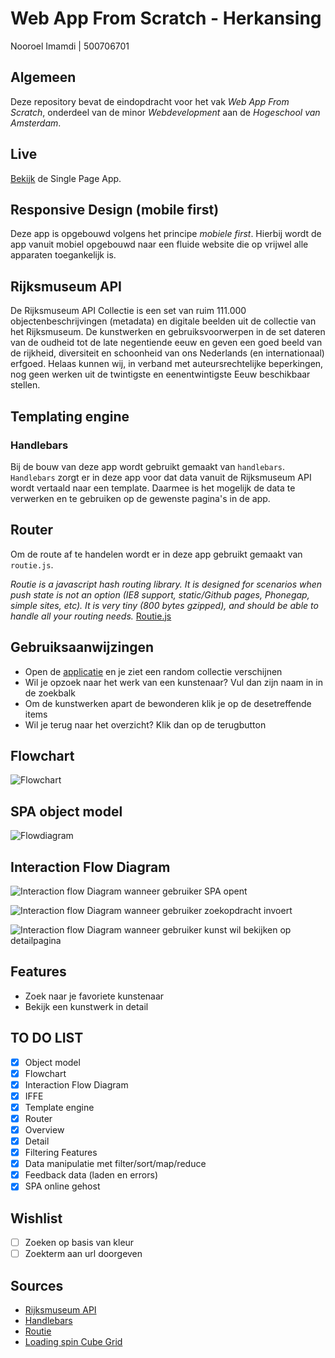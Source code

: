 # Web App From Scratch - Herkansing

Nooroel Imamdi | 500706701

## Algemeen
Deze repository bevat de eindopdracht voor het vak *Web App From Scratch*, onderdeel van de minor *Webdevelopment* aan de *Hogeschool van Amsterdam*.

## Live
[Bekijk](http://imamovicdesign.com/minor/wafs/) de Single Page App.

## Responsive Design (mobile first)
Deze app is opgebouwd volgens het principe *mobiele first*. Hierbij wordt de app vanuit mobiel opgebouwd naar een fluide website die op vrijwel alle apparaten toegankelijk is.

## Rijksmuseum API
De Rijksmuseum API Collectie is een set van ruim 111.000 objectenbeschrijvingen (metadata) en digitale beelden uit de collectie van het Rijksmuseum. De kunstwerken en gebruiksvoorwerpen in de set dateren van de oudheid tot de late negentiende eeuw en geven een goed beeld van de rijkheid, diversiteit en schoonheid van ons Nederlands (en internationaal) erfgoed. Helaas kunnen wij, in verband met auteursrechtelijke beperkingen, nog geen werken uit de twintigste en eenentwintigste Eeuw beschikbaar stellen.

## Templating engine
### Handlebars
Bij de bouw van deze app wordt gebruikt gemaakt van ```handlebars```. ```Handlebars``` zorgt er in deze app voor dat data vanuit de Rijksmuseum API wordt vertaald naar een template. Daarmee is het mogelijk de data te verwerken en te gebruiken op de gewenste pagina's in de app.

## Router
Om de route af te handelen wordt er in deze app gebruikt gemaakt van ```routie.js```.

*Routie is a javascript hash routing library. It is designed for scenarios when push state is not an option (IE8 support, static/Github pages, Phonegap, simple sites, etc). It is very tiny (800 bytes gzipped), and should be able to handle all your routing needs.*
[Routie.js](http://projects.jga.me/routie/)

## Gebruiksaanwijzingen
- Open de [applicatie](http://imamovicdesign.com/minor/wafs/) en je ziet een random collectie verschijnen
- Wil je opzoek naar het werk van een kunstenaar? Vul dan zijn naam in in de zoekbalk
- Om de kunstwerken apart de bewonderen klik je op de desetreffende items
- Wil je terug naar het overzicht? Klik dan op de terugbutton

## Flowchart
![Flowchart](https://github.com/nooroel-imamdi/web-app-from-scratch-her/blob/master/docs/flowchart.png?raw=true)

## SPA object model
![Flowdiagram](https://github.com/nooroel-imamdi/web-app-from-scratch-her/blob/master/docs/flowdiagram.png?raw=true)

## Interaction Flow Diagram
![Interaction flow](https://github.com/nooroel-imamdi/web-app-from-scratch-her/blob/master/docs/user_opens_spa.png?raw=true)
Diagram wanneer gebruiker SPA opent


![Interaction flow](https://github.com/nooroel-imamdi/web-app-from-scratch-her/blob/master/docs/user_search_form.png?raw=true)
Diagram wanneer gebruiker zoekopdracht invoert


![Interaction flow](https://github.com/nooroel-imamdi/web-app-from-scratch-her/blob/master/docs/user_detail.png?raw=true)
Diagram wanneer gebruiker kunst wil bekijken op detailpagina

## Features
- Zoek naar je favoriete kunstenaar
- Bekijk een kunstwerk in detail

## TO DO LIST
- [x] Object model
- [x] Flowchart
- [x] Interaction Flow Diagram
- [x] IFFE
- [x] Template engine
- [x] Router
- [x] Overview
- [x] Detail
- [x] Filtering Features
- [x] Data manipulatie met filter/sort/map/reduce
- [x] Feedback data (laden en errors)
- [x] SPA online gehost

## Wishlist
- [ ] Zoeken op basis van kleur
- [ ] Zoekterm aan url doorgeven

## Sources
- [Rijksmuseum API](https://www.rijksmuseum.nl/nl/api)
- [Handlebars](http://handlebarsjs.com/)
- [Routie](http://projects.jga.me/routie/)
- [Loading spin Cube Grid](https://github.com/tobiasahlin/SpinKit/blob/master/examples/9-cube-grid.html)
